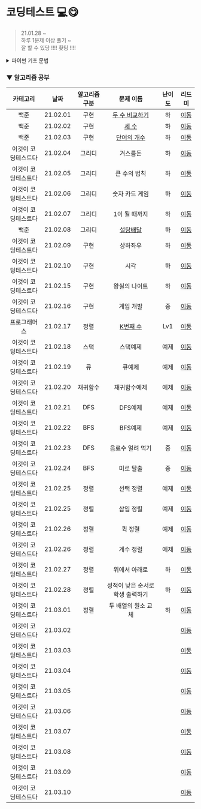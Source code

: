 # 코딩테스트 💻😋
> 21.01.28 ~  
> 하루 1문제 이상 풀기 ~  
> 잘 할 수 있당 !!!! 홧팅 !!!!

<details>
<summary>파이썬 기초 문법</summary>
<div markdown="1">       

| 카테고리 | 날짜 | 알고리즘 구분 | 문제 이름 | 난이도 | 리드미 |  
| :----------: | :----------: | :----------: | :----------: | :----------: | :----------: | 
| 백준 | 21.01.28 | 수학/사칙연산 | [곱셈](https://www.acmicpc.net/problem/2588) | 하 | [이동](./Baekjoon/readme/곱셈.md) |
| 백준 | 21.01.29 | 수학/사칙연산 | [알람 시계](https://www.acmicpc.net/problem/2884) | 하 | [이동](./Baekjoon/readme/알람시계.md) |
| 백준 | 21.01.30 | 수학/구현 | [합](https://www.acmicpc.net/problem/8393) | 하 | [이동](./Baekjoon/readme/합.md) |
| 백준 | 21.01.31 | 수학/사칙연산/구현 | [A+B](https://www.acmicpc.net/problem/10950) | 하 | [이동](./Baekjoon/readme/A+B.md) |
| 백준 |  |  |  |  | [이동](./Baekjoon/readme/.md) |
| 백준 |  |  |  |  | [이동](./Baekjoon/readme/.md) |
| 백준 |  |  |  |  | [이동](./Baekjoon/readme/.md) |


</div>
</details>


### ▼ 알고리즘 공부

| 카테고리 | 날짜 | 알고리즘 구분 | 문제 이름 | 난이도 | 리드미 |  
| :----------: | :----------: | :----------: | :----------: | :----------: | :----------: | 
| 백준 | 21.02.01 | 구현 | [두 수 비교하기](https://www.acmicpc.net/problem/1330) | 하 | [이동](./Baekjoon/readme/두수비교하기.md) |
| 백준 | 21.02.02 | 구현 | [세 수](https://www.acmicpc.net/problem/10817) | 하 | [이동](./Baekjoon/readme/세수.md) |
| 백준 | 21.02.03 | 구현 | [단어의 개수](https://www.acmicpc.net/problem/1152) | 하 | [이동](./Baekjoon/readme/단어의개수.md) |
| 이것이 코딩테스트다 | 21.02.04 | 그리디 | 거스름돈 | 하 | [이동](./book/readme/거스름돈.md) |
| 이것이 코딩테스트다 | 21.02.05 | 그리디 | 큰 수의 법칙 | 하 | [이동](./book/readme/큰수의법칙.md) |
| 이것이 코딩테스트다 | 21.02.06 | 그리디 | 숫자 카드 게임 | 하 | [이동](./book/readme/숫자카드게임.md) |
| 이것이 코딩테스트다 | 21.02.07 | 그리디 | 1이 될 때까지 | 하 | [이동](./book/readme/1이될때까지.md) |
| 백준 | 21.02.08 | 그리디 | [설탕배달](https://www.acmicpc.net/problem/2839) | 하 | [이동](./Baekjoon/readme/설탕배달.md) |
| 이것이 코딩테스트다 | 21.02.09 | 구현 | 상하좌우 | 하 | [이동](./book/readme/상하좌우.md) |
| 이것이 코딩테스트다 | 21.02.10 | 구현 | 시각 | 하 | [이동](./book/readme/시각.md) |
| 이것이 코딩테스트다 | 21.02.15 | 구현 | 왕실의 나이트 | 하 | [이동](./book/readme/왕실의나이트.md) |
| 이것이 코딩테스트다 | 21.02.16 | 구현 | 게임 개발 | 중 | [이동](./book/readme/게임개발.md) |
| 프로그래머스 | 21.02.17 | 정렬 | [K번째 수](https://programmers.co.kr/learn/courses/30/lessons/42748?language=python3) | Lv1 | [이동](./Programmers/readme/K번째수.md) |
| 이것이 코딩테스트다 | 21.02.18 | 스택 | 스택예제 | 예제 | [이동](./book/readme/스택예제.md) |
| 이것이 코딩테스트다 | 21.02.19 | 큐 | 큐예제 | 예제 | [이동](./book/readme/큐예제.md) |
| 이것이 코딩테스트다 | 21.02.20 | 재귀함수 | 재귀함수예제 | 예제 | [이동](./book/readme/재귀함수예제.md) |
| 이것이 코딩테스트다 | 21.02.21 | DFS | DFS예제 | 예제 | [이동](./book/readme/DFS예제.md) |
| 이것이 코딩테스트다 | 21.02.22 | BFS | BFS예제 | 예제 | [이동](./book/readme/BFS예제.md) |
| 이것이 코딩테스트다 | 21.02.23 | DFS | 음료수 얼려 먹기 | 중 | [이동](./book/readme/음료수얼려먹기.md) |
| 이것이 코딩테스트다 | 21.02.24 | BFS | 미로 탈출 | 중 | [이동](./book/readme/미로탈출.md) |
| 이것이 코딩테스트다 | 21.02.25 | 정렬 | 선택 정렬 | 예제 | [이동](./book/readme/선택정렬.md) |
| 이것이 코딩테스트다 | 21.02.25 | 정렬 | 삽입 정렬 | 예제 | [이동](./book/readme/삽입정렬.md) |
| 이것이 코딩테스트다 | 21.02.26 | 정렬 | 퀵 정렬 | 예제 | [이동](./book/readme/퀵정렬.md) |
| 이것이 코딩테스트다 | 21.02.26 | 정렬 | 계수 정렬 | 예제 | [이동](./book/readme/계수정렬.md) |
| 이것이 코딩테스트다 | 21.02.27 | 정렬 | 위에서 아래로 | 하 | [이동](./book/readme/위에서아래로.md) |
| 이것이 코딩테스트다 | 21.02.28 | 정렬 | 성적이 낮은 순서로 학생 출력하기 | 하 | [이동](./book/readme/성적이낮은순서로학생출력하기.md) |
| 이것이 코딩테스트다 | 21.03.01 | 정렬 | 두 배열의 원소 교체 | 하 | [이동](./book/readme/두배열의원소교체.md) |
| 이것이 코딩테스트다 | 21.03.02 |  |  |  | [이동](./book/readme/.md) |
| 이것이 코딩테스트다 | 21.03.03 |  |  |  | [이동](./book/readme/.md) |
| 이것이 코딩테스트다 | 21.03.04 |  |  |  | [이동](./book/readme/.md) |
| 이것이 코딩테스트다 | 21.03.05 |  |  |  | [이동](./book/readme/.md) |
| 이것이 코딩테스트다 | 21.03.06 |  |  |  | [이동](./book/readme/.md) |
| 이것이 코딩테스트다 | 21.03.07 |  |  |  | [이동](./book/readme/.md) |
| 이것이 코딩테스트다 | 21.03.08 |  |  |  | [이동](./book/readme/.md) |
| 이것이 코딩테스트다 | 21.03.09 |  |  |  | [이동](./book/readme/.md) |
| 이것이 코딩테스트다 | 21.03.10 |  |  |  | [이동](./book/readme/.md) | 



